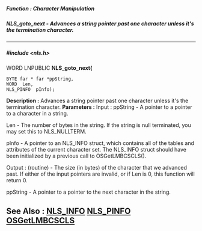 ##### Function : Character Manipulation
##### NLS_goto_next - Advances a string pointer past one character unless it's the termination character.
---
##### #include <nls.h>
WORD LNPUBLIC **NLS_goto_next(**

	BYTE far * far *ppString,
	WORD  Len,
	NLS_PINFO  pInfo);
**Description :**
Advances a string pointer past one character unless it's the termination 
character.
**Parameters :**
Input :
ppString  -  A pointer to a pointer to a character in a string.

Len  -  The number of bytes in the string. If the string is null terminated, you may set this to NLS_NULLTERM.

pInfo  -  A pointer to an NLS_INFO struct, which contains all of the tables and attributes of the current character set. The NLS_INFO struct should have been initialized by a previous call to OSGetLMBCSCLS().

Output :
(routine)  -  The size (in bytes) of the character that we advanced past. If either of the input pointers are invalid, or if Len  is 0, this function will return 0.


ppString  -  A pointer to a pointer to the next character in the string.

**See Also :**
[NLS_INFO](D:/md_files/NLS_INFO.md)
[NLS_PINFO](D:/md_files/NLS_PINFO.md)
[OSGetLMBCSCLS](D:/md_files/OSGetLMBCSCLS.md)
---

